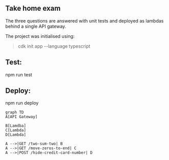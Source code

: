 ## Take home exam

The three questions are answered with unit tests and deployed as lambdas behind a single API gateway.

The project was initialised using:

> cdk init app --language typescript

## Test:

npm run test

## Deploy:

npm run deploy

```mermaid
graph TD
A[API Gateway]

B[Lamdba]
C[Lambda]
D[Lambda]

A -->|GET /two-sum-two| B
A -->|GET /move-zeros-to-end| C
A -->|POST /hide-credit-card-number| D
```

